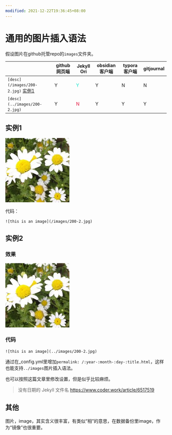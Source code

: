 ```yaml
---
modified: 2021-12-22T19:36:45+08:00
---
```


# 通用的图片插入语法

假设图片在github托管repo的`images`文件夹。



|                               | github网页端                | Jekyll Ori | obsidian客户端 | typora客户端 | gitjournal |
| ----------------------------- | --------------------------- | ---------- | -------------- | ------------ | ---------- |
|`[desc](/images/200-2.jpg)` [实例1](2021-12-22-hard%20life.md#实例1)   | Y | <font color='#12e2ca'>Y</font>          | Y              | N            | N          |
|`[desc](../images/200-2.jpg)` | Y | <font color='#e3163f'>N</font>          | Y              | Y            | Y          |

## 实例1
![this is an image](/images/200-2.jpg)

代码：
```
![this is an image](/images/200-2.jpg)
```

## 实例2
### 效果
![this is an image](../images/200-2.jpg)

### 代码
```
![this is an image](../images/200-2.jpg)
```

通过在_config.yml里增加`permalink: /:year-:month-:day-:title.html`，这样也能支持`../images`图片插入语法。

也可以按照这篇文章里修改设置，但是似乎比较麻烦。

> 没有日期的 Jekyll 文件名
> https://www.coder.work/article/6517519

## 其他
图片，image，其实含义很丰富，有类似“相”的意思，在数据备份里image，作为“镜像”也很重要。
